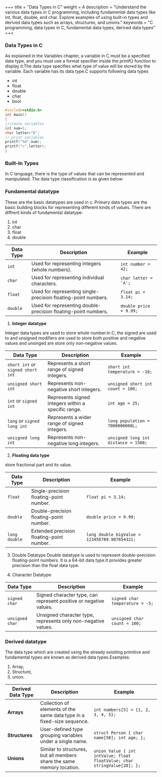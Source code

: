 +++
title = "Data Types in C"
weight = 4
description = "Understand the various data types in C programming, including fundamental data types like int, float, double, and char. Explore examples of using built-in types and derived data types such as arrays, structures, and unions."
keywords = "C programming, data types in C, fundamental data types, derived data types"
+++

### Data Types in C
As explained in the Variables chapter, a variable in C must be a specified data type, and you must use a format specifier inside the printf() function to display it:The data type specifies what type of value will be stored by the variable. Each variable has its data type.C supports following data types
- int
- float
- double
- char
- bool
```c
#include<stdio.h>
int main()
{
//create variables
int num=5;
char letter="D";
// print variables
printf("%d",num);
printf("c",letter);
}
```
### Built-In Types
In C language, there is the type of values that can be represented and manipulated. The data type classification is as given below:
### Fundamental datatype
These are the basic datatypes are used in c. Primary data types are the basic building blocks for representing different kinds of values. There are diffrent kinds of fundamental datatype:
1) int
2) char
3) float
4) double

| Data Type          | Description                                                | Example                     |
|---------------------|------------------------------------------------------------|-----------------------------|
| `int`               | Used for representing integers (whole numbers).             | `int number = 42;`          |
| `char`              | Used for representing individual characters.               | `char letter = 'A';`        |
| `float`             | Used for representing single-precision floating-point numbers. | `float pi = 3.14;`         |
| `double`            | Used for representing double-precision floating-point numbers. | `double price = 9.99;`     |
1) **Integer datatype**

Integer data types are used to store whole number.In C, the signed are used to  and unsigned modifiers are used to store both positive and negative values and  unsinged are store only non-negative values.

| Data Type                 | Description                                               | Example                                   |
|---------------------------|-----------------------------------------------------------|-------------------------------------------|
| `short int` or `signed short int` | Represents a short range of signed integers.               | `short int temperature = -10;`            |
| `unsigned short int`      | Represents non-negative short integers.                    | `unsigned short int count = 100;`         |
| `int` or `signed int`     | Represents signed integers within a specific range.        | `int age = 25;`                            |
| `long` or `signed long int`| Represents a wider range of signed integers.               | `long population = 7000000000L;`          |
| `unsigned long int`       | Represents non-negative long integers.                     | `unsigned long int distance = 1500;`      |
2) **Floating data type**

store fractional part and its value.

| Data Type      | Description                                      | Example                     |
|-----------------|--------------------------------------------------|-----------------------------|
| `float`         | Single-precision floating-point number.          | `float pi = 3.14;`         |
| `double`        | Double-precision floating-point number.          | `double price = 9.99;`     |
| `long double`   | Extended precision floating-point number.        | `long double bigValue = 123456789.987654321;` |
3) Double Datatype
 Double datatype is used to represent double-precision floating-point numbers. It is a 64-bit data type.It provides greater precision than the float data type.

4) Character Datatype

| Data Type            | Description                                  | Example                       |
|-----------------------|----------------------------------------------|-------------------------------|
| `signed char`        | Signed character type, can represent positive or negative values. | `signed char temperature = -5;` |
| `unsigned char`      | Unsigned character type, represents only non-negative values.      | `unsigned char count = 100;`   |

### Derived datatype
The data type which are created using the already exisiting primitive and fundamental types are known as derived data types.Examples:
1) Array,
2) Structure,
3) union.

| Derived Data Type | Description                                              | Example                                   |
|-------------------|----------------------------------------------------------|-------------------------------------------|
| **Arrays**        | Collection of elements of the same data type in a fixed-size sequence. | `int numbers[5] = {1, 2, 3, 4, 5};`       |
| **Structures**    | User-defined type grouping variables under a single name. | `struct Person { char name[50]; int age; };` |
| **Unions**        | Similar to structures, but all members share the same memory location. | `union Value { int intValue; float floatValue; char stringValue[20]; };` |






